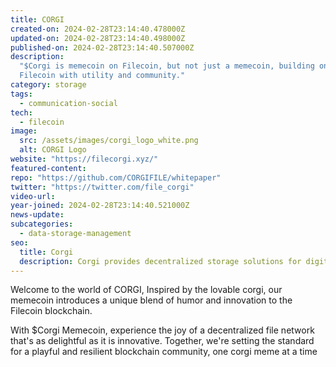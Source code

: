 ```yaml
---
title: CORGI
created-on: 2024-02-28T23:14:40.478000Z
updated-on: 2024-02-28T23:14:40.498000Z
published-on: 2024-02-28T23:14:40.507000Z
description:
  "$Corgi is memecoin on Filecoin, but not just a memecoin, building on
  Filecoin with utility and community."
category: storage
tags:
  - communication-social
tech:
  - filecoin
image:
  src: /assets/images/corgi_logo_white.png
  alt: CORGI Logo
website: "https://filecorgi.xyz/"
featured-content:
repo: "https://github.com/CORGIFILE/whitepaper"
twitter: "https://twitter.com/file_corgi"
video-url:
year-joined: 2024-02-28T23:14:40.521000Z
news-update:
subcategories:
  - data-storage-management
seo:
  title: Corgi
  description: Corgi provides decentralized storage solutions for digital assets.
---
```


Welcome to the world of CORGI, Inspired by the lovable corgi, our memecoin introduces a unique blend of humor and innovation to the Filecoin blockchain.

With $Corgi Memecoin, experience the joy of a decentralized file network that's as delightful as it is innovative. Together, we're setting the standard for a playful and resilient blockchain community, one corgi meme at a time
